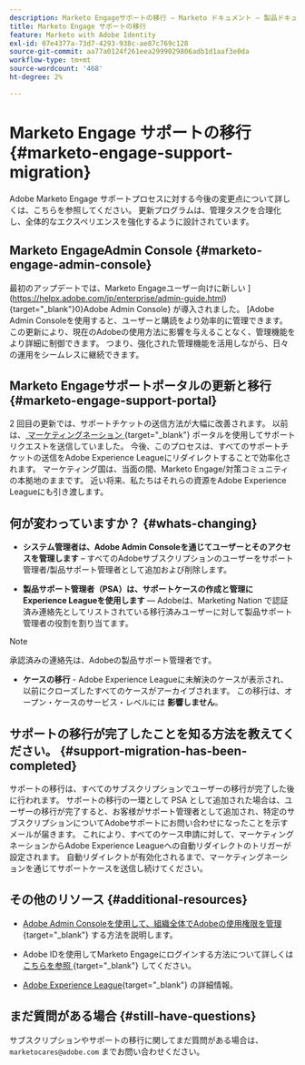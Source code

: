 ```yaml
---
description: Marketo Engageサポートの移行 – Marketo ドキュメント – 製品ドキュメント
title: Marketo Engage サポートの移行
feature: Marketo with Adobe Identity
exl-id: 07e4377a-73d7-4293-938c-ae87c769c128
source-git-commit: aa77a0124f261eea2999029806adb1d1aaf3e0da
workflow-type: tm+mt
source-wordcount: '468'
ht-degree: 2%

---
```


# Marketo Engage サポートの移行 {#marketo-engage-support-migration}

Adobe Marketo Engage サポートプロセスに対する今後の変更点について詳しくは、こちらを参照してください。 更新プログラムは、管理タスクを合理化し、全体的なエクスペリエンスを強化するように設計されています。

## Marketo EngageAdmin Console {#marketo-engage-admin-console}

最初のアップデートでは、Marketo Engageユーザー向けに新しい ](https://helpx.adobe.com/jp/enterprise/admin-guide.html){target="_blank"}0}Adobe Admin Console} が導入されました。 [Adobe Admin Consoleを使用すると、ユーザーと購読をより効率的に管理できます。 この更新により、現在のAdobeの使用方法に影響を与えることなく、管理機能をより詳細に制御できます。 つまり、強化された管理機能を活用しながら、日々の運用をシームレスに継続できます。

## Marketo Engageサポートポータルの更新と移行 {#marketo-engage-support-portal}

2 回目の更新では、サポートチケットの送信方法が大幅に改善されます。 以前は、[ マーケティングネーション ](https://nation.marketo.com/){target="_blank"} ポータルを使用してサポートリクエストを送信していました。 今後、このプロセスは、すべてのサポートチケットの送信をAdobe Experience Leagueにリダイレクトすることで効率化されます。 マーケティング国は、当面の間、Marketo Engage/対策コミュニティの本拠地のままです。 近い将来、私たちはそれらの資源をAdobe Experience Leagueにも引き渡します。

## 何が変わっていますか？ {#whats-changing}

* **システム管理者は、Adobe Admin Consoleを通じてユーザーとそのアクセスを管理します** – すべてのAdobeサブスクリプションのユーザーをサポート管理者/製品サポート管理者として追加および削除します。

* **製品サポート管理者（PSA）は、サポートケースの作成と管理にExperience Leagueを使用します** — Adobeは、Marketing Nation で認証済み連絡先としてリストされている移行済みユーザーに対して製品サポート管理者の役割を割り当てます。

>[!NOTE]
>
>承認済みの連絡先は、Adobeの製品サポート管理者です。

* **ケースの移行** - Adobe Experience Leagueに未解決のケースが表示され、以前にクローズしたすべてのケースがアーカイブされます。 この移行は、オープン・ケースのサービス・レベルには **影響しません**。

## サポートの移行が完了したことを知る方法を教えてください。 {#support-migration-has-been-completed}

サポートの移行は、すべてのサブスクリプションでユーザーの移行が完了した後に行われます。 サポートの移行の一環として PSA として追加された場合は、ユーザーの移行が完了すると、お客様がサポート管理者として追加され、特定のサブスクリプションについてAdobeサポートにお問い合わせになったことを示すメールが届きます。 これにより、すべてのケース申請に対して、マーケティングネーションからAdobe Experience Leagueへの自動リダイレクトのトリガーが設定されます。 自動リダイレクトが有効化されるまで、マーケティングネーションを通じてサポートケースを送信し続けてください。

## その他のリソース {#additional-resources}

* [Adobe Admin Consoleを使用して、組織全体でAdobeの使用権限を管理 ](https://helpx.adobe.com/jp/enterprise/using/admin-roles.html){target="_blank"} する方法を説明します。

* Adobe IDを使用してMarketo Engageにログインする方法について詳しくは [ こちらを参照 ](/help/marketo/product-docs/administration/marketo-with-adobe-identity/user-sign-in-with-adobe-id.md){target="_blank"} してください。

* [Adobe Experience League](https://experienceleague.adobe.com/?lang=ja){target="_blank"} の詳細情報。

## まだ質問がある場合 {#still-have-questions}

サブスクリプションやサポートの移行に関してまだ質問がある場合は、`marketocares@adobe.com` までお問い合わせください。
